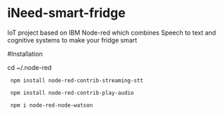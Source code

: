 # iNeed-smart-fridge
IoT project based on IBM Node-red which combines Speech to text and cognitive systems to make your fridge smart

#Installation

cd ~/.node-red

<code>    npm install node-red-contrib-streaming-stt
</code>

<code>     npm install node-red-contrib-play-audio
</code>

<code>      npm i node-red-node-watson
</code>

